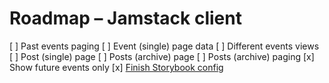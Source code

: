 # Roadmap – Jamstack client

[ ] Past events paging
[ ] Event (single) page data
[ ] Different events views
[ ] Post (single) page
[ ] Posts (archive) page
[ ] Posts (archive) paging
[x] Show future events only
[x] [Finish Storybook config](https://storybook.js.org/blog/get-started-with-storybook-and-next-js/)
